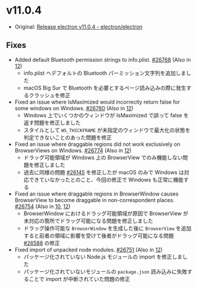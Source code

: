 # v11.0.4

- Original: [Release electron v11.0.4 - electron/electron](https://github.com/electron/electron/releases/tag/v11.0.4)

## Fixes

- Added default Bluetooth permission strings to info.plist. [#26768](https://github.com/electron/electron/pull/26768) (Also in [12](https://github.com/electron/electron/pull/26769))
  - info.plist へデフォルトの Bluetooth パーミッション文字列を追加しました
  - macOS Big Sur で Bluetooth を必要とするページ読み込みの際に発生するクラッシュを修正
- Fixed an issue where IsMaximized would incorrectly return false for some windows on Windows. [#26780](https://github.com/electron/electron/pull/26780) (Also in [12](https://github.com/electron/electron/pull/26772))
  - Windows 上でいくつかのウィンドウが IsMaximized で誤って false を返す問題を修正しました
  - スタイルとして `WS_THICKFRAME` が未指定のウィンドウで最大化の状態を判定できないことのあった問題を修正
- Fixed an issue where draggable regions did not work exclusively on BrowserViews on Windows. [#26774](https://github.com/electron/electron/pull/26774) (Also in [12](https://github.com/electron/electron/pull/26775))
  - ドラッグ可能領域が Windows 上の BrowserView でのみ機能しない問題を修正しました
  - 過去に同様の問題 [#26145](https://github.com/electron/electron/pull/26145) を修正したが macOS のみで Windows は対応できていなかったとのこと、今回の修正で Windows も正常に機能する
- Fixed an issue where draggable regions in BrowserWindow causes BrowserView to become draggable in non-correspondent places. [#26754](https://github.com/electron/electron/pull/26754) (Also in [10](https://github.com/electron/electron/pull/26753), [12](https://github.com/electron/electron/pull/26755))
  - BrowserWindow におけるドラッグ可能領域が原因で BrowserView が未対応の箇所でドラッグ可能になる問題を修正しました
  - ドラッグ操作可能な `BrowserWindow` を生成した後に `BrowserView` を追加すると前者の領域に影響を受けて後者がドラッグ可能になる問題 [#26588](https://github.com/electron/electron/issues/26588) の修正
- Fixed import of unpacked node modules. [#26751](https://github.com/electron/electron/pull/26751) (Also in [12](https://github.com/electron/electron/pull/26750))
  - パッケージ化されていない Node.js モジュールの import を修正しました
  - パッケージ化されていないモジュールの `package.json` 読み込みに失敗することで import が中断されていた問題の修正
